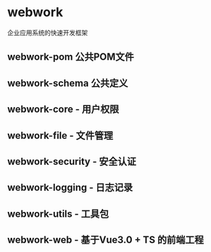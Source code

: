 # webwork
企业应用系统的快速开发框架

## webwork-pom 公共POM文件

## webwork-schema 公共定义

## webwork-core - 用户权限

## webwork-file - 文件管理

## webwork-security - 安全认证

## webwork-logging - 日志记录

## webwork-utils - 工具包

## webwork-web - 基于Vue3.0 + TS 的前端工程
